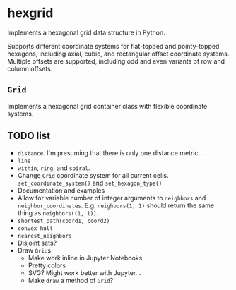 # hexgrid

Implements a hexagonal grid data structure in Python.

Supports different coordinate systems for flat-topped and pointy-topped hexagons, including axial, cubic, and rectangular offset coordinate systems. Multiple offsets are supported, including odd and even variants of row and column offsets.

## `Grid`

Implements a hexagonal grid container class with flexible coordinate systems.

## TODO list

* `distance`. I'm presuming that there is only one distance metric...
* `line`
* `within`, `ring`, and `spiral`.
* Change `Grid` coordinate system for all current cells. `set_coordinate_system()` and `set_hexagon_type()`
* Documentation and examples
* Allow for variable number of integer arguments to `neighbors` and `neighbor_coordinates`. E.g. `neighbors(1, 1)` should return the same thing as `neighbors((1, 1))`.
* `shortest_path(coord1, coord2)`
* `convex hull`
* `nearest_neighbors`
* Disjoint sets?
* Draw `Grid`s.
  * Make work inline in Jupyter Notebooks
  * Pretty colors
  * SVG? Might work better with Jupyter...
  * Make `draw` a method of `Grid`?
